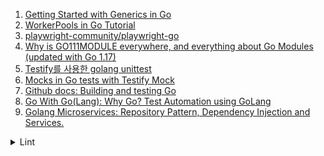 1. [Getting Started with Generics in Go](https://youtu.be/kKu9HuOvaUY)
1. [WorkerPools in Go Tutorial](https://youtu.be/1iBj5qVyfQA)
1. [playwright-community/playwright-go](https://github.com/playwright-community/playwright-go)
1. [Why is GO111MODULE everywhere, and everything about Go Modules (updated with Go 1.17)](https://maelvls.dev/go111module-everywhere/)
1. [Testify를 사용한 golang unittest](https://velog.io/@jeonghyeon/Testify%EB%A5%BC-%EC%82%AC%EC%9A%A9%ED%95%9C-golang-unittest)
1. [Mocks in Go tests with Testify Mock](https://dev.to/salesforceeng/mocks-in-go-tests-with-testify-mock-6pd)
1. [Github docs: Building and testing Go](https://docs.github.com/en/actions/automating-builds-and-tests/building-and-testing-go)
1. [Go With Go(Lang): Why Go? Test Automation using GoLang](https://iryna-suprun.medium.com/go-with-golang-e863cf874e0e#:~:text=It%20is%20much%20faster%20than,to%20setup%20or%20install%20it)
1. [Golang Microservices: Repository Pattern, Dependency Injection and Services.](https://youtu.be/Z89UU4vSayY)

<details>
<summary>Lint</summary>

1. [github: golangci - lint](https://github.com/golangci/golangci-lint)
1. [github: golangci - github actions](https://github.com/golangci/golangci-lint-action)

</details>
